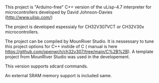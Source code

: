 This project is "Arduino-free" C++ version of the uLisp-4.7 interpreter for microcontrollers developed by David Johnson-Davies (http://www.ulisp.com/)

The project is developed espessialy for CH32V307VCT or CH32V30x microcontrollers.

The project can be compiled by MounRiver Studio. It is nessessary to tune this project options for C++ instide of C ( manual is here https://github.com/openwch/ch32v307/tree/main/C%2B%2B).
A template project from MounRiver Studio was used in the developement. 

This version supports sdcard commands.

An external SRAM memory support is included same.
